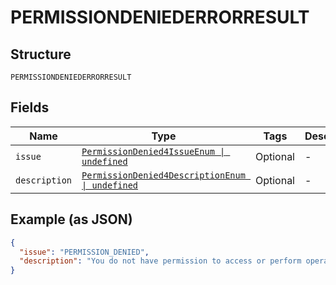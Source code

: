
# PERMISSIONDENIEDERRORRESULT

## Structure

`PERMISSIONDENIEDERRORRESULT`

## Fields

| Name | Type | Tags | Description |
|  --- | --- | --- | --- |
| `issue` | [`PermissionDenied4IssueEnum \| undefined`](../../doc/models/permission-denied-4-issue-enum.md) | Optional | - |
| `description` | [`PermissionDenied4DescriptionEnum \| undefined`](../../doc/models/permission-denied-4-description-enum.md) | Optional | - |

## Example (as JSON)

```json
{
  "issue": "PERMISSION_DENIED",
  "description": "You do not have permission to access or perform operations on this resource."
}
```

